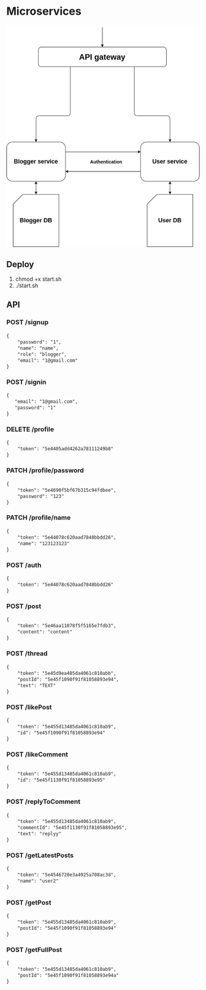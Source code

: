 # Microservices

![diagram](asserts/diagram.png?raw=true "Title")


## Deploy

1. chmod +x start.sh
2. ./start.sh


## API

### POST /signup
```
{
	"password": "1",
	"name": "name",
	"role": "blogger",
	"email": "1@gmail.com"
}
```
 
### POST /signin
 ```
{
	"email": "1@gmail.com",
	"password": "1"
}
```

### DELETE /profile
```
{
	"token": "5e4405add4262a78111249b8"
}
```
### PATCH /profile/password
```
{
	"token": "5e4690f5bf67b315c94fdbee",
	"password": "123"
}
```

### PATCH /profile/name
```
{
	"token": "5e44078c620aad7848bbdd26",
	"name": "123123123"
}
```

### POST /auth
```
{
	"token": "5e44078c620aad7848bbdd26"
}
```

### POST /post
```
{
	"token": "5e46aa11078f5f5165e7fdb3",
	"content": "content"
}
```

### POST /thread
```
{
	"token": "5e45d9ea485da4061c810abb",
	"postId": "5e45f1090f91f81058893e94",
	"text": "TEXT"
}
```

### POST /likePost
```
{
	"token": "5e455d13485da4061c810ab9",
	"id": "5e45f1090f91f81058893e94"
}
```

### POST /likeComment
```
{
	"token": "5e455d13485da4061c810ab9",
	"id": "5e45f1130f91f81058893e95"
}
```

### POST /replyToComment
```
{
	"token": "5e455d13485da4061c810ab9",
	"commentId": "5e45f1130f91f81058893e95",
	"text": "replyy"
}
```

### POST /getLatestPosts
```
{
	"token": "5e4546720e3a4925a708ac3d",
	"name": "user2"
}
```
### POST /getPost
```
{
	"token": "5e455d13485da4061c810ab9",
	"postId": "5e45f1090f91f81058893e94"
}
```

### POST /getFullPost
```
{
	"token": "5e455d13485da4061c810ab9",
	"postId": "5e45f1090f91f81058893e94a"
}
```
